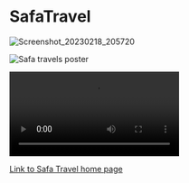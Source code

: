 # SafaTravel
![Screenshot_20230218_205720](https://user-images.githubusercontent.com/124867734/219874137-f023ca22-a727-4821-b208-067eede391ef.jpg)

![Safa travels poster](https://user-images.githubusercontent.com/124867734/219876450-fa19de0e-22b5-4aa2-8858-7c2bd1867ea0.jpg)

![VN20230219_101436.mp4](https://user-images.githubusercontent.com/124867734/219922765-e5abc9a2-4005-4786-adfe-8ab1b5c8a818.mp4)

[Link to Safa Travel home page](https://ayaansiddiq.github.io/SafaTravel/Index.html.html)
